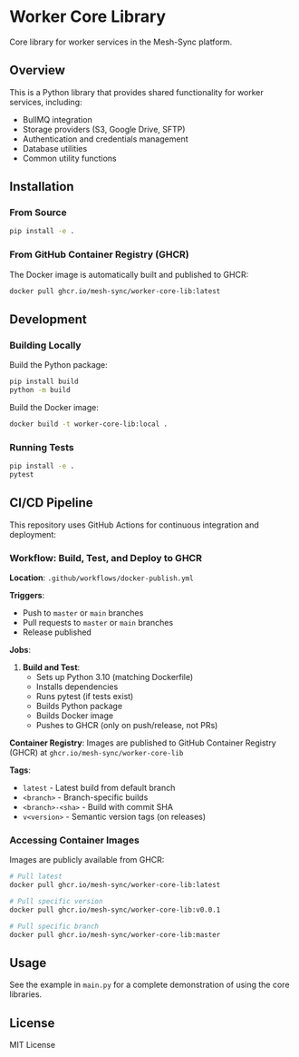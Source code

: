 # Worker Core Library

Core library for worker services in the Mesh-Sync platform.

## Overview

This is a Python library that provides shared functionality for worker services, including:
- BullMQ integration
- Storage providers (S3, Google Drive, SFTP)
- Authentication and credentials management
- Database utilities
- Common utility functions

## Installation

### From Source

```bash
pip install -e .
```

### From GitHub Container Registry (GHCR)

The Docker image is automatically built and published to GHCR:

```bash
docker pull ghcr.io/mesh-sync/worker-core-lib:latest
```

## Development

### Building Locally

Build the Python package:
```bash
pip install build
python -m build
```

Build the Docker image:
```bash
docker build -t worker-core-lib:local .
```

### Running Tests

```bash
pip install -e .
pytest
```

## CI/CD Pipeline

This repository uses GitHub Actions for continuous integration and deployment:

### Workflow: Build, Test, and Deploy to GHCR

**Location**: `.github/workflows/docker-publish.yml`

**Triggers**:
- Push to `master` or `main` branches
- Pull requests to `master` or `main` branches
- Release published

**Jobs**:
1. **Build and Test**:
   - Sets up Python 3.10 (matching Dockerfile)
   - Installs dependencies
   - Runs pytest (if tests exist)
   - Builds Python package
   - Builds Docker image
   - Pushes to GHCR (only on push/release, not PRs)

**Container Registry**: Images are published to GitHub Container Registry (GHCR) at `ghcr.io/mesh-sync/worker-core-lib`

**Tags**:
- `latest` - Latest build from default branch
- `<branch>` - Branch-specific builds
- `<branch>-<sha>` - Build with commit SHA
- `v<version>` - Semantic version tags (on releases)

### Accessing Container Images

Images are publicly available from GHCR:

```bash
# Pull latest
docker pull ghcr.io/mesh-sync/worker-core-lib:latest

# Pull specific version
docker pull ghcr.io/mesh-sync/worker-core-lib:v0.0.1

# Pull specific branch
docker pull ghcr.io/mesh-sync/worker-core-lib:master
```

## Usage

See the example in `main.py` for a complete demonstration of using the core libraries.

## License

MIT License